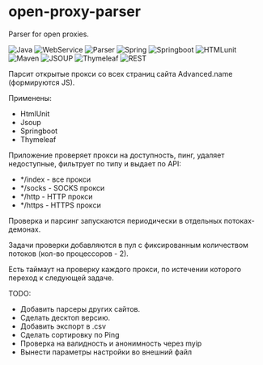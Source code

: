# open-proxy-parser
Parser for open proxies.

![Java](https://img.shields.io/badge/-Java-05122A?style=flat&logo=Java&logoColor=FFA518) ![WebService](https://img.shields.io/badge/-WebService-05122A?style=flat) ![Parser](https://img.shields.io/badge/-Parser-05122A?style=flat) ![Spring](https://img.shields.io/badge/-Spring-05122A?style=flat&logo=Spring&logoColor=71b23c) ![Springboot](https://img.shields.io/badge/-SpringBoot-05122A?style=flat&logo=Springboot&logoColor=71b23c) ![HTMLunit](https://img.shields.io/badge/-HtmlUnit-05122A?style=flat) ![Maven](https://img.shields.io/badge/-Maven-05122A?style=flat&logo=apachemaven&logoColor=fffffb) ![JSOUP](https://img.shields.io/badge/-JSOUP-05122A?style=flat) ![Thymeleaf](https://img.shields.io/badge/-Thymeleaf-05122A?style=flat&logo=Thymeleaf) ![REST](https://img.shields.io/badge/-REST-05122A?style=flat)

Парсит открытые прокси со всех страниц сайта Advanced.name (формируются JS).

Применены:
* HtmlUnit
* Jsoup
* Springboot
* Thymeleaf

Приложение проверяет прокси на доступность, пинг, удаляет недоступные, фильтрует по типу и выдает по API:

* */index - все прокси
* */socks - SOCKS прокси
* */http - HTTP прокси
* */https - HTTPS прокси

Проверка и парсинг запускаются периодически в отдельных потоках-демонах.

Задачи проверки добавляются в пул с фиксированным количеством потоков (кол-во процессоров - 2).

Есть таймаут на проверку каждого прокси, по истечении которого переход к следующей задаче.

TODO:
* Добавить парсеры других сайтов.
* Сделать десктоп версию.
* Добавить экспорт в .csv
* Сделать сортировку по Ping
* Проверка на валидность и анонимность через myip
* Вынести параметры настройки во внешний файл
